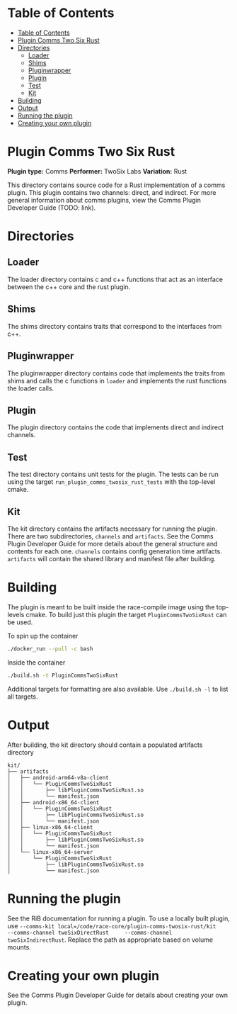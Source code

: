 
# Table of Contents
- [Table of Contents](#table-of-contents)
- [Plugin Comms Two Six Rust](#plugin-comms-two-six-rust)
- [Directories](#directories)
  - [Loader](#loader)
  - [Shims](#shims)
  - [Pluginwrapper](#pluginwrapper)
  - [Plugin](#plugin)
  - [Test](#test)
  - [Kit](#kit)
- [Building](#building)
- [Output](#output)
- [Running the plugin](#running-the-plugin)
- [Creating your own plugin](#creating-your-own-plugin)

# Plugin Comms Two Six Rust

**Plugin type:** Comms
**Performer:** TwoSix Labs
**Variation:** Rust

This directory contains source code for a Rust implementation of a comms plugin. This plugin contains two channels: direct, and indirect. For more general information about comms plugins, view the Comms Plugin Developer Guide (TODO: link).

# Directories

## Loader

The loader directory contains c and c++ functions that act as an interface between the c++ core and the rust plugin.

## Shims

The shims directory contains traits that correspond to the interfaces from c++.

## Pluginwrapper

The pluginwrapper directory contains code that implements the traits from shims and calls the c functions in `loader` and implements the rust functions the loader calls.

## Plugin

The plugin directory contains the code that implements direct and indirect channels.

## Test

The test directory contains unit tests for the plugin. The tests can be run using the target `run_plugin_comms_twosix_rust_tests` with the top-level cmake.

## Kit

The kit directory contains the artifacts necessary for running the plugin. There are two subdirectories, `channels` and `artifacts`. See the Comms Plugin Developer Guide for more details about the general structure and contents for each one. `channels` contains config generation time artifacts. `artifacts` will contain the shared library and manifest file after building.

# Building

The plugin is meant to be built inside the race-compile image using the top-levels cmake. To build just this plugin the target `PluginCommsTwoSixRust` can be used.

To spin up the container
```bash
./docker_run --pull -c bash
```

Inside the container
```bash
./build.sh -t PluginCommsTwoSixRust
```

Additional targets for formatting are also available. Use `./build.sh -l` to list all targets.

# Output

After building, the kit directory should contain a populated artifacts directory
```
kit/
├── artifacts
│   ├── android-arm64-v8a-client
│   │   └── PluginCommsTwoSixRust
│   │       ├── libPluginCommsTwoSixRust.so
│   │       └── manifest.json
│   ├── android-x86_64-client
│   │   └── PluginCommsTwoSixRust
│   │       ├── libPluginCommsTwoSixRust.so
│   │       └── manifest.json
│   ├── linux-x86_64-client
│   │   └── PluginCommsTwoSixRust
│   │       ├── libPluginCommsTwoSixRust.so
│   │       └── manifest.json
│   └── linux-x86_64-server
│       └── PluginCommsTwoSixRust
│           ├── libPluginCommsTwoSixRust.so
│           └── manifest.json
```

# Running the plugin

See the RiB documentation for running a plugin. To use a locally built plugin, use `--comms-kit local=/code/race-core/plugin-comms-twosix-rust/kit     --comms-channel twoSixDirectRust     --comms-channel twoSixIndirectRust`. Replace the path as appropriate based on volume mounts.

# Creating your own plugin

See the Comms Plugin Developer Guide for details about creating your own plugin.
